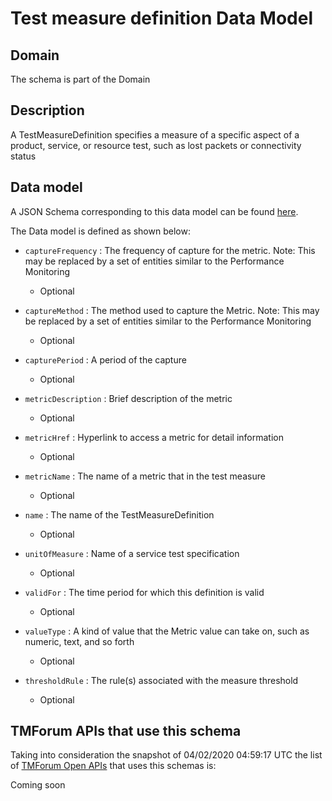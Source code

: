# Test measure definition Data Model

## Domain

The  schema is part of the  Domain

## Description

A TestMeasureDefinition specifies a measure of a specific aspect of a product, service, or resource test, such as lost packets or connectivity status

## Data model

A JSON Schema corresponding to this data model can be found
[here](https://github.com/tmforum-rand/schemas/blob/candidates/Service/TestMeasureDefinition.schema.json).

The Data model is defined as shown below:

- `captureFrequency` : The frequency of capture for the metric. Note: This may be replaced by a set of entities similar to the Performance Monitoring

  - Optional


- `captureMethod` : The method used to capture the Metric. Note: This may be replaced by a set of entities similar to the Performance Monitoring

  - Optional


- `capturePeriod` : A period of the capture

  - Optional


- `metricDescription` : Brief description of the metric

  - Optional


- `metricHref` : Hyperlink to access a metric for detail information

  - Optional


- `metricName` : The name of a metric that in the test measure

  - Optional


- `name` : The name of the TestMeasureDefinition

  - Optional


- `unitOfMeasure` : Name of a service test specification

  - Optional


- `validFor` : The time period for which this definition is valid

  - Optional


- `valueType` : A kind of value that the Metric value can take on, such as numeric, text, and so forth

  - Optional


- `thresholdRule` : The rule(s) associated with the measure threshold

  - Optional






## TMForum APIs that use this schema

Taking into consideration the snapshot of 04/02/2020 04:59:17 UTC the list of [TMForum Open APIs](https://www.tmforum.org/open-apis/) that uses this schemas is:

Coming soon